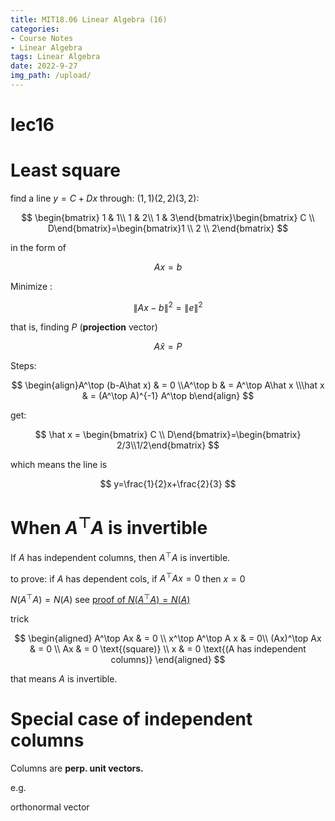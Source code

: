 ```yaml
---
title: MIT18.06 Linear Algebra (16)
categories:
- Course Notes
- Linear Algebra
tags: Linear Algebra
date: 2022-9-27
img_path: /upload/
---
```


# lec16

# Least square

find a line $y=C+Dx$ through: $(1,1)(2,2)(3,2)$:

$$
\begin{bmatrix} 1 & 1\\ 1 & 2\\ 1 & 3\end{bmatrix}\begin{bmatrix} C \\ D\end{bmatrix}=\begin{bmatrix}1 \\ 2 \\ 2\end{bmatrix}
$$

in the form of

$$
Ax=b
$$

Minimize :

$$
\| Ax-b\| ^2=\| e\| ^2
$$

that is, finding $P$ (**projection** vector)

$$
A\hat x=P
$$

Steps:

$$
\begin{align}A^\top (b-A\hat x) & = 0 \\A^\top b & = A^\top A\hat x \\\hat x & = (A^\top A)^{-1} A^\top b\end{align}
$$

get:

$$
\hat x = \begin{bmatrix} C \\ D\end{bmatrix}=\begin{bmatrix} 2/3\\1/2\end{bmatrix}
$$

which means the line is

$$
y=\frac{1}{2}x+\frac{2}{3}
$$

# When $A^\top A$ is invertible

If  $A$ has independent columns, then $A^\top A$ is invertible.

to prove: if $A$ has dependent cols, if $A^\top A x=0$ then $x=0$

$N(A^\top A) =N(A)$ see [proof of $N(A^\top A)=N(A)$](lec14%20e323f8c6256b4c4f8fd632761950a29f.md)

trick

$$
\begin{aligned}
A^\top Ax & = 0 \\
x^\top A^\top A x & = 0\\
(Ax)^\top Ax & = 0 \\
Ax & = 0 \text{(square)} \\
x & = 0 \text{(A has independent columns)}
\end{aligned}
$$

that means  $A$ is invertible.

# Special case of independent columns

Columns are **perp. unit vectors.**

e.g.

orthonormal vector
